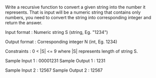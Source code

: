 Write a recursive function to convert a given string into the number it represents. That is input will be a numeric string that contains only numbers, you need to convert the string into corresponding integer and return the answer.

Input format :
Numeric string S (string, Eg. "1234")

Output format :
Corresponding integer N (int, Eg. 1234)

Constraints :
0 < |S| <= 9
where |S| represents length of string S.

Sample Input 1 :
00001231
Sample Output 1 :
1231

Sample Input 2 :
12567
Sample Output 2 :
12567
